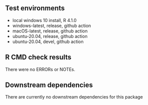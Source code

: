 ## Test environments
* local windows 10 install, R 4.1.0
* windows-latest, release, github action
* macOS-latest, release, github action
* ubuntu-20.04, release, github action
* ubuntu-20.04, devel, github action

## R CMD check results
There were no ERRORs or NOTEs. 

## Downstream dependencies
There are currently no downstream dependencies for this package
